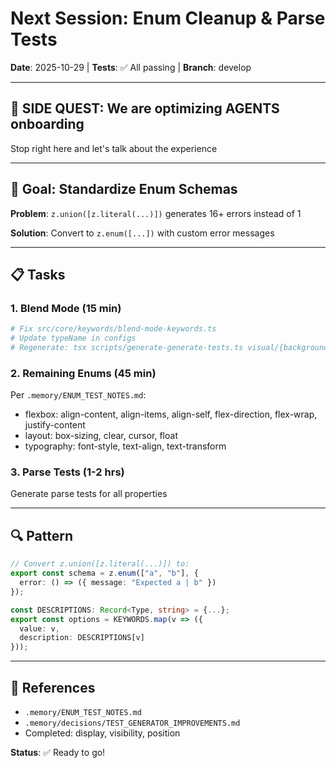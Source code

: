 # Next Session: Enum Cleanup & Parse Tests

**Date**: 2025-10-29 | **Tests**: ✅ All passing | **Branch**: develop

---

## 🎯 SIDE QUEST: We are optimizing AGENTS onboarding

Stop right here and let's talk about the experience

---

## 🎯 Goal: Standardize Enum Schemas

**Problem**: `z.union([z.literal(...)])` generates 16+ errors instead of 1

**Solution**: Convert to `z.enum([...])` with custom error messages

---

## 📋 Tasks

### 1. Blend Mode (15 min)

```bash
# Fix src/core/keywords/blend-mode-keywords.ts
# Update typeName in configs
# Regenerate: tsx scripts/generate-generate-tests.ts visual/{background,mix}-blend-mode
```

### 2. Remaining Enums (45 min)
Per `.memory/ENUM_TEST_NOTES.md`:
- flexbox: align-content, align-items, align-self, flex-direction, flex-wrap, justify-content
- layout: box-sizing, clear, cursor, float
- typography: font-style, text-align, text-transform

### 3. Parse Tests (1-2 hrs)
Generate parse tests for all properties

---

## 🔍 Pattern

```typescript
// Convert z.union([z.literal(...)]) to:
export const schema = z.enum(["a", "b"], {
  error: () => ({ message: "Expected a | b" })
});

const DESCRIPTIONS: Record<Type, string> = {...};
export const options = KEYWORDS.map(v => ({
  value: v,
  description: DESCRIPTIONS[v]
}));
```

---

## 📁 References
- `.memory/ENUM_TEST_NOTES.md`
- `.memory/decisions/TEST_GENERATOR_IMPROVEMENTS.md`
- Completed: display, visibility, position

**Status**: ✅ Ready to go!
